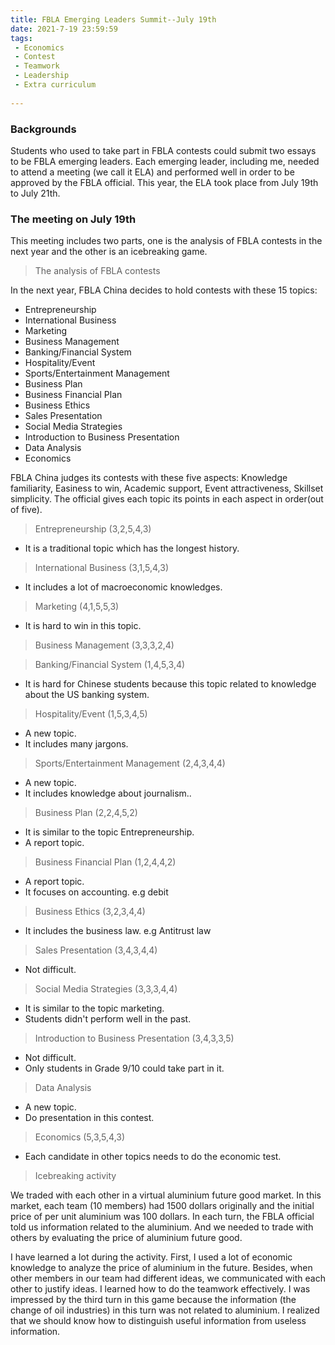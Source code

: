 ```yaml
---
title: FBLA Emerging Leaders Summit--July 19th
date: 2021-7-19 23:59:59
tags:
 - Economics
 - Contest
 - Teamwork
 - Leadership
 - Extra curriculum
 
---
```


### Backgrounds

Students who used to take part in FBLA contests could submit two essays to be FBLA emerging leaders. Each emerging leader, including me, needed to attend a meeting (we call it ELA) and performed well in order to be approved by the FBLA official. This year, the ELA took place from July 19th to July 21th. 

### The meeting on July 19th

This meeting includes two parts, one is the analysis of FBLA contests in the next year and the other is an icebreaking game.

> The analysis of FBLA contests

In the next year, FBLA China decides to hold contests with these 15 topics: 

* Entrepreneurship
* International Business
* Marketing 
* Business Management
* Banking/Financial System
* Hospitality/Event
* Sports/Entertainment Management
* Business Plan
* Business Financial Plan
* Business Ethics
* Sales Presentation
* Social Media Strategies
* Introduction to Business Presentation
* Data Analysis 
* Economics

FBLA China judges its contests with these five aspects: Knowledge familiarity, Easiness to win, Academic support, Event attractiveness, Skillset simplicity. The official gives each topic its points in each aspect in order(out of five).

> Entrepreneurship (3,2,5,4,3)

* It is a traditional topic which has the longest history.

> International Business (3,1,5,4,3)

* It includes a lot of macroeconomic knowledges.

> Marketing (4,1,5,5,3)

* It is hard to win in this topic.

> Business Management (3,3,3,2,4)

> Banking/Financial System (1,4,5,3,4)

* It is hard for Chinese students because this topic related to knowledge about the US banking system.

> Hospitality/Event (1,5,3,4,5)

* A new topic.
* It includes many jargons.

> Sports/Entertainment Management (2,4,3,4,4)

* A new topic.
* It includes knowledge about journalism..

> Business Plan (2,2,4,5,2)

* It is similar to the topic Entrepreneurship.
* A report topic.

> Business Financial Plan (1,2,4,4,2)

* A report topic.
* It focuses on accounting. e.g debit

> Business Ethics (3,2,3,4,4)

* It includes the business law. e.g Antitrust law

> Sales Presentation (3,4,3,4,4)

* Not difficult.

> Social Media Strategies (3,3,3,4,4)

* It is similar to the topic marketing.
* Students didn't perform well in the past.

> Introduction to Business Presentation (3,4,3,3,5)

* Not difficult.
* Only students in Grade 9/10 could take part in it.

> Data Analysis

* A new topic.
* Do presentation in this contest.

> Economics (5,3,5,4,3)

* Each candidate in other topics needs to do the economic test. 

> Icebreaking activity

We traded with each other in a virtual aluminium future good market. In this market, each team (10 members) had 1500 dollars originally and the initial price of per unit aluminium was 100 dollars. In each turn, the FBLA official told us information related to the aluminium. And we needed to trade with others by evaluating the price of aluminium future good.

I have learned a lot during the activity. First, I used a lot of economic knowledge to analyze the price of aluminium in the future. Besides, when other members in our team had different ideas, we communicated with each other to justify ideas. I learned how to do the teamwork effectively. I was impressed by the third turn in this game because the information (the change of oil industries) in this turn was not related to aluminium. I realized that we should know how to distinguish useful information from useless information.
